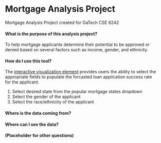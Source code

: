 # Mortgage Analysis Project
Mortgage Analysis Project created for GaTech CSE 6242


#### What is the purpose of this analysis project?

To help mortgage applicants determine their potential to be approved or denied based on several factors such as income, gender, and ethnicity. 

#### How do I use this tool?

The [interactive visualization element](https://corallemons.github.io/Mortgage-Analysis-Project/) provides users the ability to select the appropriate fields to populate the forcasted loan application success rate for the applicant. <br>
<ol>
  <li>Select desired state from the popular mortgage states dropdown</li>
  <li>Select the gender of the applicant</li>
  <li>Select the race/ethnicity of the applicant</li>
</ol>

#### Where is the data coming from?

#### Where can I see the data?

#### (Placeholder for other questions)
